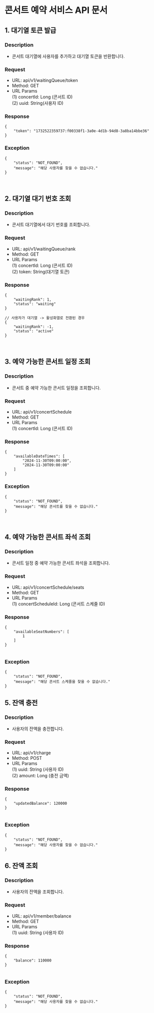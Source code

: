 
# 콘서트 예약 서비스 API 문서 


## 1. 대기열 토큰 발급

### Description
- 콘서트 대기열에 사용자를 추가하고 대기열 토큰을 반환합니다.

### Request
- URL: api/v1/waitingQueue/token
- Method: GET
- URL Params<br>
(1) concertId: Long (콘서트 ID) <br>
(2) uuid: String(사용자 ID) <br> 

### Response
```
{
    "token": "1732522359737:f00338f1-3a0e-4d1b-94d8-3a8ba14bbe36"
}

```

### Exception 
```
{
    "status": "NOT_FOUND",
    "message": "해당 사용자를 찾을 수 없습니다."
}
```


<br> 


## 2. 대기열 대기 번호 조회 

### Description
- 콘서트 대기열에서 대기 번호를 조회합니다.

### Request
- URL: api/v1/waitingQueue/rank
- Method: GET
- URL Params<br>
(1) concertId: Long (콘서트 ID) <br>
(2) token: String(대기열 토큰) <br> 

### Response
```
{
    "waitingRank": 1,
    "status": "waiting" 
}

// 사용자가 대기열 -> 활성화열로 전환된 경우 
{
    "waitingRank": -1,
    "status": "active"
}

```

<br> 

## 3. 예약 가능한 콘서트 일정 조회 

### Description
- 콘서트 중 예약 가능한 콘서트 일정을 조회합니다.

### Request
- URL: api/v1/concertSchedule
- Method: GET
- URL Params<br>
(1) concertId: Long (콘서트 ID) <br>

### Response
```
{
    "availableDateTimes": [
        "2024-11-30T09:00:00",
        "2024-11-30T09:00:00"
    ]
}
```
### Exception 
```
{
    "status": "NOT_FOUND",
    "message": "해당 콘서트를 찾을 수 없습니다."
}
```

<br> 

## 4. 예약 가능한 콘서트 좌석 조회 

### Description
- 콘서트 일정 중 예약 가능한 콘서트 좌석을 조회합니다.

### Request
- URL: api/v1/concertSchedule/seats
- Method: GET
- URL Params<br>
(1) concertScheduleId: Long (콘서트 스케줄 ID) <br>

### Response
```
{
    "availableSeatNumbers": [
        1
    ]
}
 
```

### Exception 
```
{
    "status": "NOT_FOUND",
    "message": "해당 콘서트 스케줄을 찾을 수 없습니다."
}
```

## 5. 잔액 충전 

### Description
- 사용자의 잔액을 충전합니다.

### Request
- URL: api/v1/charge
- Method: POST
- URL Params<br>
(1) uuid: String (사용자 ID) <br>
(2) amount: Long (충전 금액) <br>

### Response
```
{
    "updatedBalance": 120000
}
 
```

### Exception 
```
{
    "status": "NOT_FOUND",
    "message": "해당 사용자를 찾을 수 없습니다."
}
```


## 6. 잔액 조회 

### Description
- 사용자의 잔액을 조회합니다.

### Request
- URL: api/v1/member/balance
- Method: GET
- URL Params<br>
(1) uuid: String (사용자 ID) <br>

### Response
```
{
    "balance": 110000
}
 
```

### Exception 
```
{
    "status": "NOT_FOUND",
    "message": "해당 사용자를 찾을 수 없습니다."
}
```

